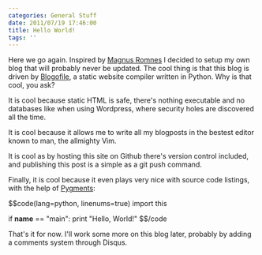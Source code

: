 ```yaml
---
categories: General Stuff
date: 2011/07/19 17:46:00
title: Hello World!
tags: ''
---
```


Here we go again. Inspired by [Magnus Romnes](http://romnes.github.com/) I decided to
setup my own blog that will probably never be updated. The cool thing is that
this blog is driven by [Blogofile](http://www.blogofile.com/), a static website
compiler written in Python. Why is that cool, you ask?

It is cool because static HTML is safe, there's nothing executable and no
databases like when using Wordpress, where security holes are discovered all
the time.

It is cool because it allows me to write all my blogposts in the bestest editor
known to man, the allmighty Vim.  

It is cool as by hosting this site on Github there's version control included,
and publishing this post is a simple as a git push command. 

Finally, it is cool because it even plays very nice with source code listings, with the help
of [Pygments](http://pygments.org/):

$$code(lang=python, linenums=true)
import this

if __name__ == "main":
    print "Hello, World!"
$$/code


That's it for now. I'll work some more on this blog later, probably by adding a
comments system through Disqus.
